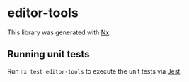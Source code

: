 # editor-tools

This library was generated with [Nx](https://nx.dev).

## Running unit tests

Run `nx test editor-tools` to execute the unit tests via [Jest](https://jestjs.io).
